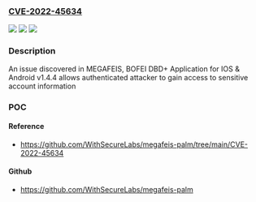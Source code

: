 ### [CVE-2022-45634](https://cve.mitre.org/cgi-bin/cvename.cgi?name=CVE-2022-45634)
![](https://img.shields.io/static/v1?label=Product&message=n%2Fa&color=blue)
![](https://img.shields.io/static/v1?label=Version&message=n%2Fa&color=blue)
![](https://img.shields.io/static/v1?label=Vulnerability&message=n%2Fa&color=brighgreen)

### Description

An issue discovered in MEGAFEIS, BOFEI DBD+ Application for IOS & Android v1.4.4 allows authenticated attacker to gain access to sensitive account information

### POC

#### Reference
- https://github.com/WithSecureLabs/megafeis-palm/tree/main/CVE-2022-45634

#### Github
- https://github.com/WithSecureLabs/megafeis-palm

